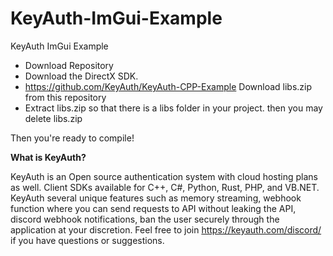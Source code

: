 # KeyAuth-ImGui-Example
KeyAuth ImGui Example

- Download Repository
- Download the DirectX SDK.
- https://github.com/KeyAuth/KeyAuth-CPP-Example  Download libs.zip from this repository
- Extract libs.zip so that there is a libs folder in your project. then you may delete libs.zip

Then you're ready to compile!

**What is KeyAuth?**

KeyAuth is an Open source authentication system with cloud hosting plans as well. Client SDKs available for C++, C#, Python, Rust, PHP, and VB.NET.
KeyAuth several unique features such as memory streaming, webhook function where you can send requests to API without leaking the API, discord webhook notifications, ban the user securely through the application at your discretion.
Feel free to join https://keyauth.com/discord/ if you have questions or suggestions.
